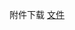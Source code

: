 附件下载 <a href="https://roarctf.4hou.com/files/3mByxSXsxcDNp2VvN3arPgMxDJHGvqs5A4UBJp69rgrMA3vj9crWNeUS1TaH4rvbREJHEYF2herz1aDpM4urGVFp6ea1BsUgGzn96ae8KurvJ62WYLqzGyn7nuUcrpLMmqmgzE9CPeqJGMgjKfZ4WvuFWNmUmdyMZER52aAQstinzN49yk9uQtcpTADtuXyma?token=25PUqDj7X8CmSgDRNQqFmLo9T3SyvPccjLcx7gZsWSegAwQazKdk4HsrDfURXNb93hvAXJk2YrxQpxuV2FkakkaseNPZTnjAP61GtggUCdsdR4o1udrcExccsfA8uSQx8Vm9NfX3CCNDCqdBhdMHM9u549q7Te27YyZgYKziCygeut">文件</a>